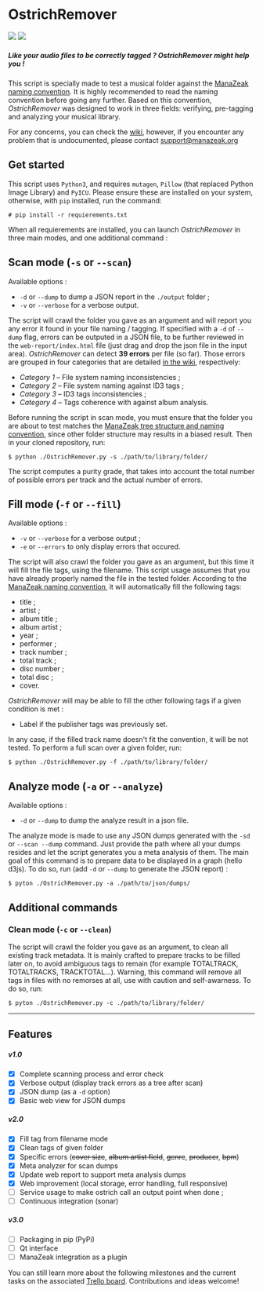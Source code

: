 # OstrichRemover

![](https://badgen.net/badge/version/1.5.1/blue) ![](https://badgen.net/badge/license/GPL-3.0/green)

##### Like your audio files to be correctly tagged ? *OstrichRemover* might help you !

This script is specially made to test a musical folder against the [ManaZeak naming convention](https://github.com/ManaZeak/ManaZeak/wiki/Naming-convention). It is highly recommended to read the naming convention before going any further. Based on this convention, *OstrichRemover* was designed to work in three fields: verifying, pre-tagging and analyzing your musical library.

For any concerns, you can check the [wiki](https://github.com/ArthurBeaulieu/OstrichRemover/wiki), however, if you encounter any problem that is undocumented, please contact [support@manazeak.org](mailto:support@manazeak.org)

## Get started

This script uses `Python3`, and requires `mutagen`, `Pillow` (that replaced Python Image Library) and `PyICU`. Please ensure these are installed on your system, otherwise, with `pip` installed, run the command:

`# pip install -r requierements.txt`

When all requierements are installed, you can launch *OstrichRemover* in three main modes, and one additional command :

## Scan mode (`-s` or `--scan`)

Available options :
- `-d` or `--dump` to dump a JSON report in the `./output` folder ;
- `-v` or `--verbose` for a verbose output.

The script will crawl the folder you gave as an argument and will report you any error it found in your file naming / tagging. If specified with a `-d` of `--dump` flag, errors can be outputed in a JSON file, to be further reviewed in the `web-report/index.html` file (just drag and drop the json file in the input area).
*OstrichRemover* can detect **39 errors** per file (so far). Those errors are grouped in four categories that are detailed [in the wiki](https://github.com/ArthurBeaulieu/OstrichRemover/wiki/Tracked-Errors), respectively:

- *Category 1* – File system naming inconsistencies ;  
- *Category 2* – File system naming against ID3 tags ;  
- *Category 3* – ID3 tags inconsistencies ;  
- *Category 4* – Tags coherence with against album analysis.

Before running the script in scan mode, you must ensure that the folder you are about to test matches the [ManaZeak tree structure  and naming convention](https://github.com/ManaZeak/ManaZeak/wiki/Naming-convention), since other folder structure may results in a biased result. Then in your cloned repository, run:

`$ python ./OstrichRemover.py -s ./path/to/library/folder/`

The script computes a purity grade, that takes into account the total number of possible errors per track and the actual number of errors.

## Fill mode (`-f` or `--fill`)

Available options :
- `-v` or `--verbose` for a verbose output ;
- `-e` or `--errors` to only display errors that occured.

The script will also crawl the folder you gave as an argument, but this time it will fill the file tags, using the filename. This script usage assumes that you have already properly named the file in the tested folder. According to the [ManaZeak naming convention](https://github.com/ManaZeak/ManaZeak/wiki/Naming-convention),  it will automatically fill the following tags:

- title ;
- artist ;
- album title ;
- album artist ;
- year ;
- performer ;
- track number ;
- total track ;
- disc number ;
- total disc ;
- cover.

*OstrichRemover* will may be able to fill the other following tags if a given condition is met :
- Label if the publisher tags was previously set.

In any case, if the filled track name doesn't fit the convention, it will be not tested. To perform a full scan over a given folder, run:

`$ python ./OstrichRemover.py -f ./path/to/library/folder/`

## Analyze mode (`-a` or `--analyze`)

Available options :
- `-d` or `--dump` to dump the analyze result in a json file.

The analyze mode is made to use any JSON dumps generated with the `-sd` or `--scan --dump` command. Just provide the path where all your dumps resides and let the script generates you a meta analysis of them. The main goal of this command is to prepare data to be displayed in a graph (hello d3js). To do so, run (add `-d` or `--dump` to generate the JSON report) :

`$ pyton ./OstrichRemover.py -a ./path/to/json/dumps/`

## Additional commands

### Clean mode (`-c` or `--clean`)

The script will crawl the folder you gave as an argument, to clean all existing track metadata. It is mainly crafted to prepare tracks to be filled later on, to avoid ambiguous tags to remain (for example TOTALTRACK, TOTALTRACKS, TRACKTOTAL...). Warning, this command will remove all tags in files with no remorses at all, use with caution and self-awarness. To do so, run:

`$ pyton ./OstrichRemover.py -c ./path/to/library/folder/`

---

## Features

##### v1.0
- [x] Complete scanning process and error check
- [x] Verbose output (display track errors as a tree after scan)
- [x] JSON dump (as a `-d` option)
- [x] Basic web view for JSON dumps

##### v2.0
- [x] Fill tag from filename mode
- [x] Clean tags of given folder
- [x] Specific errors (~~cover size~~, ~~album artist field~~, ~~genre~~, ~~producer~~, ~~bpm~~)
- [x] Meta analyzer for scan dumps
- [x] Update web report to support meta analysis dumps
- [x] Web improvement (local storage, error handling, full responsive)
- [ ] Service usage to make ostrich call an output point when done ;
- [ ] Continuous integration (sonar)

##### v3.0
- [ ] Packaging in pip (PyPi)
- [ ] Qt interface
- [ ] ManaZeak integration as a plugin

 You can still learn more about the following milestones and the current tasks on the associated [Trello board](https://trello.com/b/0nVfm0Xz/mzkostrichremover). Contributions and ideas welcome!
